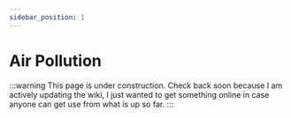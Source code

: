 ```yaml
---
sidebar_position: 1
---
```


# Air Pollution

:::warning
This page is under construction. Check back soon because I am actively updating the wiki, I just wanted to get something online in case anyone can get use from what is up so far.
:::
